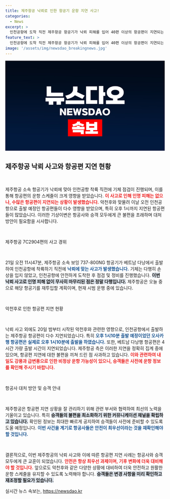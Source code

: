 ```yaml
---
title: 제주항공 낙뢰로 인한 항공기 운항 지연 사고!
categories:
  - News
excerpt: >
  인천공항에 도착 직전 제주항공 항공기가 낙뢰 피해를 입어 40편 이상의 항공편이 지연되는 소동이 벌어졌다. 악천후가 계속될 것으로 예상되는 가운데, 안전 점검을 마친 항공기는 조만간 정상 운항에 들어갈 예정이다.
feature_text: >
  인천공항에 도착 직전 제주항공 항공기가 낙뢰 피해를 입어 40편 이상의 항공편이 지연되는 소동이 벌어졌다. 악천후가 계속될 것으로 예상되는 가운데, 안전 점검을 마친 항공기는 조만간 정상 운항에 들어갈 예정이다.
image: '/assets/img/newsdao_breakingnews.jpg'
---
```


<p><img src="/assets/img/newsdao_breakingnews.jpg" alt="pcversion 속보" /></p>

<h2 data-ke-size="size26">제주항공 낙뢰 사고와 항공편 지연 현황</h2>

<p data-ke-size="size16">&nbsp;</p>

<p>제주항공 소속 항공기가 낙뢰에 맞아 인천공항 착륙 직전에 기체 점검이 진행되며, 이를 통해 항공편의 운항 스케줄이 크게 영향을 받았습니다. <b><span style="color: #ee2323;">이 사고로 인해 인명 피해는 없으나, 수많은 항공편이 지연되는 상황이 발생했습니다.</span></b> 악천후와 맞물려 이날 오전 인천공항으로 출발 예정인 항공편들이 다수 영향을 받았으며, 특히 오후 1시까지 지연된 항공편들이 많았습니다. 이러한 기상이변은 항공사와 승객 모두에게 큰 불편을 초래하며 대처 방안이 필요함을 시사합니다. </p>

<p data-ke-size="size16">&nbsp;</p>

<p>제주항공 7C2904편의 사고 경위</p>

<p data-ke-size="size16">&nbsp;</p>

<p>21일 오전 11시47분, 제주항공 소속 보잉 737-800NG 항공기가 베트남 다낭에서 출발하여 인천공항에 착륙하기 직전에 <b><span style="color: #1a5490;">낙뢰에 맞는 사고가 발생했습니다.</span></b> 기체는 다행히 손상을 입지 않았고, 인천공항에 안전하게 도착한 후 점검 및 정비를 진행했습니다. <b><span style="background-color: #21538527;">이번 낙뢰 사고로 인명 피해 없이 무사히 마무리된 점은 정말 다행입니다.</span></b> 제주항공은 오늘 중으로 해당 항공기를 재투입할 계획이며, 현재 시범 운행 중에 있습니다.</p>

<p data-ke-size="size16">&nbsp;</p>

<p>악천후로 인한 항공편 지연 현황</p>

<p data-ke-size="size16">&nbsp;</p>

<p>낙뢰 사고 외에도 20일 밤부터 시작된 악천후와 관련한 영향으로, 인천공항에서 출발하는 제주항공 항공편이 다수 지연되었습니다. 특히 <b><span style="color: #1a5490;">오후 1시10분 출발 예정이었던 오사카행 항공편은 실제로 오후 1시10분에 출발을 하였습니다.</span></b> 또한, 베트남 다낭행 항공편은 4시간 가량 출발 시간이 지연되었습니다. 제주항공 측은 이러한 지연을 정확히 집계 중에 있으며, 항공편 지연에 대한 불편을 끼쳐 드린 점 사과하고 있습니다. <b><span style="color: #ee2323;">이와 관련하여 내일도 강풍과 급변풍으로 인한 비정상 운항 가능성이 있으니, 승객들은 사전에 운항 정보를 확인해 주시기 바랍니다.</span></b></p>

<p data-ke-size="size16">&nbsp;</p>

<p>항공사 대처 방안 및 승객 안내</p>

<p data-ke-size="size16">&nbsp;</p>

<p>제주항공은 항공편 지연 상황을 잘 관리하기 위해 관련 부서와 협력하여 최선의 노력을 기울이고 있습니다. 특히 <b><span style="background-color: #21538527;">승객들의 불편을 최소화하기 위한 커뮤니케이션 채널을 확립하고 있습니다.</span></b> 확인된 정보는 최대한 빠르게 공지하여 승객들이 사전에 준비할 수 있도록 도울 예정입니다. <b><span style="color: #1a5490;">이번 사건을 계기로 항공사들은 안전이 최우선이라는 것을 재확인해야 할 것입니다.</span></b></p>

<p data-ke-size="size16">&nbsp;</p>

<p>결론적으로, 이번 제주항공의 낙뢰 사고와 이에 따른 항공편 지연 사례는 항공사와 승객 모두에게 큰 교훈이 되었습니다. <b><span style="color: #ee2323;">안전은 항상 최우선 과제이며, 기후 변화에 더욱 대비해야 할 것입니다.</span></b> 앞으로도 악천후와 같은 다양한 상황에 대비하여 더욱 안전하고 원활한 운항 스케줄을 유지할 수 있도록 노력해야 합니다. <b><span style="background-color: #21538527;">승객들은 변경 사항을 미리 확인하고 재조정할 필요가 있습니다.</span></b></p>
실시간 뉴스 속보는, <a href="https://newsdao.kr" rel="dofollow">https://newsdao.kr</a>


